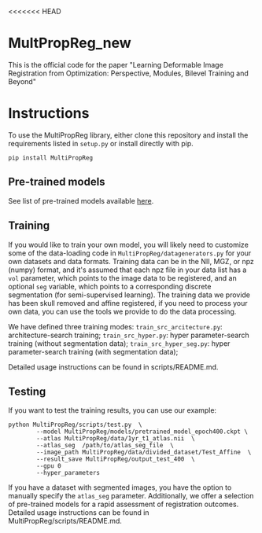 <<<<<<< HEAD
# MultPropReg_new

This is the official code for the paper "Learning Deformable Image Registration from Optimization: Perspective, Modules, Bilevel Training and Beyond"


# Instructions

To use the MultiPropReg library, either clone this repository and install the requirements listed in `setup.py` or install directly with pip.

```
pip install MultiPropReg
```

## Pre-trained models

See list of pre-trained models available [here](models/pretrained_model_epoch400.ckpt).

## Training

If you would like to train your own model, you will likely need to customize some of the data-loading code in `MultiPropReg/datagenerators.py` for your own datasets and data formats. Training data can be in the NII, MGZ, or npz (numpy) format, and it's assumed that each npz file in your data list has a `vol` parameter, which points to the image data to be registered, and an optional `seg` variable, which points to a corresponding discrete segmentation (for semi-supervised learning). The training data we provide has been skull removed and affine registered, if you need to process your own data, you can use the tools we provide to do the data processing.

We have defined three training modes: 
        `train_src_arcitecture.py`: architecture-search training; 
        `train_src_hyper.py`: hyper parameter-search training (without segmentation data);
        `train_src_hyper_seg.py`: hyper parameter-search training (with segmentation data);

Detailed usage instructions can be found in scripts/README.md.

## Testing

If you want to test the training results, you can use our example:

```
python MultiPropReg/scripts/test.py  \
        --model MultiPropReg/models/pretrained_model_epoch400.ckpt \
        --atlas MultiPropReg/data/1yr_t1_atlas.nii  \
        --atlas_seg  /path/to/atlas_seg_file  \
        --image_path MultiPropReg/data/divided_dataset/Test_Affine  \
        --result_save MultiPropReg/output_test_400  \
        --gpu 0
        --hyper_parameters
```

If you have a dataset with segmented images, you have the option to manually specify the `atlas_seg` parameter. Additionally, we offer a selection of pre-trained models for a rapid assessment of registration outcomes.
Detailed usage instructions can be found in MultiPropReg/scripts/README.md.